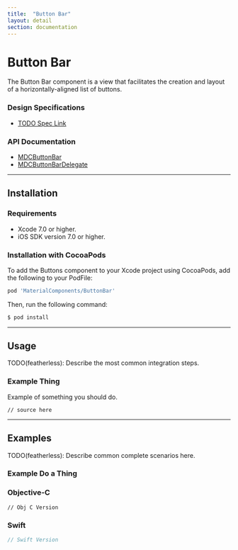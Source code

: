 ```yaml
---
title:  "Button Bar"
layout: detail
section: documentation
---
```

# Button Bar

The Button Bar component is a view that facilitates the creation and layout of a
horizontally-aligned list of buttons.
<!--{: .intro }-->

### Design Specifications

- [TODO Spec Link](https://www.google.com/design/spec/)
<!--{: .icon-list }-->

### API Documentation

- [MDCButtonBar](/apidocs/ButtonBar/Classes/MDCButtonBar.html)
- [MDCButtonBarDelegate](/apidocs/ButtonBar/Protocols/MDCButtonBarDelegate.html)
<!--{: .icon-list }-->


- - -

## Installation

### Requirements

- Xcode 7.0 or higher.
- iOS SDK version 7.0 or higher.

### Installation with CocoaPods

To add the Buttons component to your Xcode project using CocoaPods, add the following to your PodFile:

~~~ bash
pod 'MaterialComponents/ButtonBar'
~~~

Then, run the following command:

~~~ bash
$ pod install
~~~




- - -

## Usage

TODO(featherless): Describe the most common integration steps.

### Example Thing
Example of something you should do.

~~~ objc
// source here
~~~


- - -

## Examples

TODO(featherless): Describe common complete scenarios here.

### Example Do a Thing

<!--<div class="material-code-render" markdown="1">-->
### Objective-C

~~~ objc
// Obj C Version
~~~

### Swift

~~~ swift
// Swift Version
~~~
<!--</div>-->


